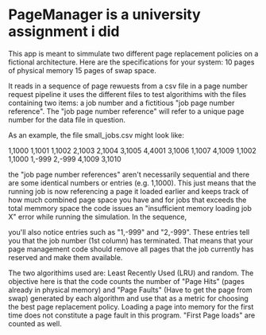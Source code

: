 # PageManager is a university assignment i did
This app is meant to simmulate two different page replacement policies on a fictional architecture. Here are the specifications for your system:
10 pages of physical memory
15 pages of swap space.

It reads in a sequence of page rewuests from a csv file in a page number request pipeline it uses the different files to test algorithims with the files containing two items: a job number and a fictitious "job page number reference". The "job page number reference" will refer to a unique page number for the data file in question.

As an example, the file small_jobs.csv might look like:

1,1000
1,1001
1,1002
2,1003
2,1004
3,1005
4,4001
3,1006
1,1007
4,1009
1,1002
1,1000
1,-999
2,-999
4,1009
3,1010

the "job page number references" aren't necessarily sequential and there are some identical numbers or entries (e.g. 1,1000). This just means that the running job is now referencing a page it loaded earlier and keeps track of how much combined page space you have and for jobs that exceeds the total memmory space the code issues an "insufficient memory loading job X" error while running the simulation. In the sequence,

you'll also notice entries such as "1,-999" and "2,-999". These entries tell you that the job number (1st column) has terminated. That means that your page management code  should remove all pages that the job currently has reserved and make them available.

The two algorithims used are: Least Recently Used (LRU) and random. The objective here is that the code counts the number of "Page Hits" (pages already in physical memory) and "Page Faults" (Have to get the page from swap) generated by each algorithm and use that as a metric for choosing the best page replacement policy. Loading a page into memory for the first time does not constitute a page fault in this program.  "First Page loads" are counted as well. 


